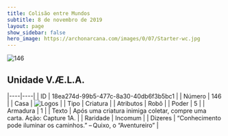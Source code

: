 ```yaml
---
title: Colisão entre Mundos
subtitle: 8 de novembro de 2019
layout: page
show_sidebar: false
hero_image: https://archonarcana.com/images/0/07/Starter-wc.jpg
---
```


![146](https://cdn.keyforgegame.com/media/card_front/pt/452_146_4FF5VV7MVQ43_pt.png)

## Unidade V.Æ.L.A.

|----|----|
| ID | 18ea274d-99b5-477c-8a30-40db6f3b5bc1 |
| Número | 146 |
| Casa | ![Logos](https://archonarcana.com/images/thumb/c/ce/Logos.png/22px-Logos.png "Logos") |
| Tipo | Criatura |
| Atributos | Robô |
| Poder | 5 |
| Armadura | 1 |
| Texto | Após uma criatura inimiga coletar, compre uma carta. Ação: Capture 1A. |
| Raridade | Incomum |
| Dizeres | “Conhecimento pode iluminar os caminhos.” – Quixo, o “Aventureiro” |